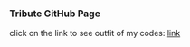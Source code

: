 ### Tribute GitHub Page
click on the  link to see outfit of my codes:
[link](https://silmagarciamarquez.github.io/tribute/)

